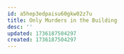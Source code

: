 ```yaml
---
id: a5hep3edpaisu60gkw02z7u
title: Only Murders in the Building
desc: ''
updated: 1736187504297
created: 1736187504297
---
```

